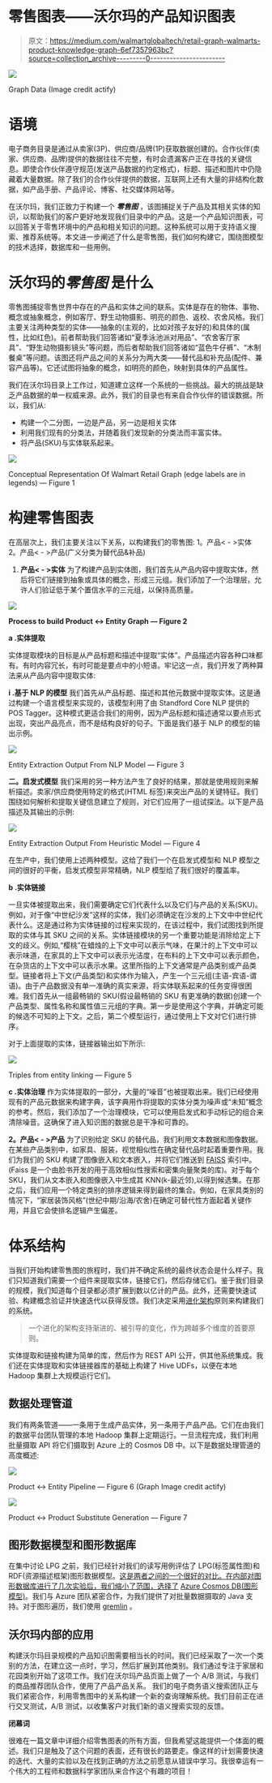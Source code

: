 # 零售图表——沃尔玛的产品知识图表

> 原文：<https://medium.com/walmartglobaltech/retail-graph-walmarts-product-knowledge-graph-6ef7357963bc?source=collection_archive---------0----------------------->

![](img/963ffcb94e68e5f805d156a5eb2cf761.png)

Graph Data (Image credit actify)

# **语境**

电子商务目录是通过从卖家(3P)、供应商/品牌(1P)获取数据创建的。合作伙伴(卖家、供应商、品牌)提供的数据往往不完整，有时会遗漏客户正在寻找的关键信息。即使合作伙伴遵守规范(发送产品数据的约定格式)，标题、描述和图片中仍隐藏着大量数据。除了我们的合作伙伴提供的数据，互联网上还有大量的非结构化数据，如产品手册、产品评论、博客、社交媒体网站等。

在沃尔玛，我们正致力于构建一个 ***零售图*** ，该图捕捉关于产品及其相关实体的知识，以帮助我们的客户更好地发现我们目录中的产品。这是一个产品知识图表，可以回答关于零售环境中的产品和相关知识的问题。这种系统可以用于支持语义搜索、推荐系统等。本文进一步阐述了什么是零售图，我们如何构建它，围绕图模型的技术选择，数据库和一些用例。

# **沃尔玛的*零售图*** 是什么

零售图捕捉零售世界中存在的产品和实体之间的联系。实体是存在的物体、事物、概念或抽象概念，例如客厅、野生动物摄影、明亮的颜色、返校、农舍风格。我们主要关注两种类型的实体——抽象的(主观的，比如对孩子友好的)和具体的(属性，比如红色)。前者帮助我们回答诸如“夏季泳池派对用品”、“农舍客厅家具”、“野生动物摄影镜头”等问题，而后者帮助我们回答诸如“蓝色牛仔裤”、“木制餐桌”等问题。该图还将产品之间的关系分为两大类——替代品和补充品(配件、兼容产品等)。它还试图将抽象的概念，如明亮的颜色，映射到具体的产品属性。

我们在沃尔玛目录上工作过，知道建立这样一个系统的一些挑战。最大的挑战是缺乏产品数据的单一权威来源。此外，我们的目录也有来自合作伙伴的错误数据。所以，我们从:

*   构建一个二分图，一边是产品，另一边是相关实体
*   利用我们现有的分类法，并随着我们发现新的分类法而丰富实体。
*   将产品(SKU)与实体联系起来。

![](img/629080bd4c11f0320173600cd7e77913.png)

Conceptual Representation Of Walmart Retail Graph (edge labels are in legends) — Figure 1

# **构建零售图表**

在高层次上，我们主要关注以下关系，以构建我们的零售图:
1。产品< - >实体
2。产品< - >产品(广义分类为替代品&补品)

1.  **产品< - >实体** 为了构建产品到实体图，我们首先从产品内容中提取实体，然后将它们链接到抽象或具体的概念，形成三元组。我们添加了一个治理层，允许人们验证低于某个置信水平的三元组，以保持高质量。

![](img/274691915868fc2445cec8f6dac69091.png)

**Process to build Product <-> Entity Graph — Figure 2**

**a .实体提取**

实体提取模块的目标是从产品标题和描述中提取“实体”。产品描述内容各种口味都有。有时内容冗长，有时可能是要点中的小短语。牢记这一点，我们开发了两种算法来从产品内容中提取实体:

**i .基于 NLP 的模型**
我们首先从产品标题、描述和其他元数据中提取实体。这是通过构建一个语言模型来实现的，该模型利用了由 Standford Core NLP 提供的 POS Tagger。这种模式更适合我们的用例，因为产品标题和描述通常以要点形式出现，突出产品亮点，而不是结构良好的句子。下面是我们基于 NLP 的模型的输出示例。

![](img/ca487f4eb5deaa3b5d36ce3373e695b2.png)

Entity Extraction Output From NLP Model — Figure 3

**二。启发式模型** 我们采用的另一种方法产生了良好的结果，那就是使用规则来解析描述。卖家/供应商使用特定的格式(HTML 标签)来突出产品的关键特征。我们围绕如何解析和提取关键信息建立了规则，对它们应用了一组试探法。以下是产品描述及其输出的示例:

![](img/c2f57a7d9f8da02efc55e9c8accdd4d6.png)

Entity Extraction Output From Heuristic Model — Figure 4

在生产中，我们使用上述两种模型。这给了我们一个在启发式模型和 NLP 模型之间的很好的平衡，启发式模型非常精确，NLP 模型给了我们很好的覆盖率。

**b .实体链接**

一旦实体被提取出来，我们需要确定它们代表什么以及它们与产品的关系(SKU)。例如，对于像“中世纪沙发”这样的实体，我们必须确定在沙发的上下文中中世纪代表什么。这是通过称为实体链接的过程来实现的，在该过程中，我们试图找到所提取的实体与其 SKU 之间的关系。实体链接模块的另一个重要功能是消除给定上下文的歧义。例如,“樱桃”在蜡烛的上下文中可以表示气味，在果汁的上下文中可以表示味道，在家具的上下文中可以表示光洁度，在布料的上下文中可以表示颜色，在杂货店的上下文中可以表示水果。这里所指的上下文通常是产品类别或产品类型。链接者将上下文(产品类型)和实体作为输入，产生一个三元组(主语-宾语-谓语)。由于产品数据没有单一准确的真实来源，将实体联系起来的任务变得很困难。我们首先从一组最畅销的 SKU(假设最畅销的 SKU 有更准确的数据)创建一个产品类型、属性名称和属性值三元组的字典。第一步是使用这个字典，并确定可能的候选不可知的上下文。之后，第二个模型运行，通过使用上下文对它们进行排序。

对于上面提取的实体，链接器输出如下所示:

![](img/1c5f469ca3bd2d0dea91944080e0414c.png)

Triples from entity linking — Figure 5

**c .实体治理** 作为实体提取的一部分，大量的“噪音”也被提取出来。我们已经使用现有的产品元数据来构建字典，该字典用作将提取的实体分类为噪声或“未知”概念的参考。然后，我们添加了一个治理模块，它可以使用启发式和手动标记的组合来清除噪音。这确保了进入知识图的数据总是干净和可靠的。

**2。产品< - >产品** 为了识别给定 SKU 的替代品，我们利用文本数据和图像数据。在某些产品类别中，如家具、服装，视觉相似性在确定替代品时起着重要作用。我们为我们的 SKU 构建了图像嵌入和文本嵌入，并将它们推送到 [FAISS](https://github.com/facebookresearch/faiss) 索引中。(Faiss 是一个由脸书开发的用于高效相似性搜索和密集向量聚类的库)。对于每个 SKU，我们从文本嵌入和图像嵌入中生成其 KNN(k-最近邻),以得到候选集。在那之后，我们应用一个特定类别的排序逻辑来得到最终的集合。例如，在家具类别的情况下，“家居装饰风格”(世纪中期/沿海/农舍)在确定可替代性方面起着关键作用，并且它会使排名逻辑产生偏差。

# 体系结构

当我们开始构建零售图的旅程时，我们并不确定系统的最终状态会是什么样子。我们只知道我们需要一个组件来提取实体，链接它们，然后存储它们。鉴于我们目录的规模，我们知道每个目录都必须扩展到数以亿计的产品。此外，还需要快速试验、构建概念验证并快速迭代以获得反馈。我们决定采用[进化架构](https://evolutionaryarchitecture.com/)原则来构建我们的系统。

> 一个进化的架构支持渐进的、被引导的变化，作为跨越多个维度的首要原则。

实体提取和链接构建为简单的库，然后作为 REST API 公开，供其他系统集成。我们还在实体提取和实体链接器库的基础上构建了 Hive UDFs，以便在本地 Hadoop 集群上大规模运行它们。

## **数据处理管道**

我们有两条管道——一条用于生成产品实体，另一条用于产品产品。它们在由我们的数据平台团队管理的本地 Hadoop 集群上定期运行。一旦流程完成，我们利用批量摄取 API 将它们摄取到 Azure 上的 Cosmos DB 中。以下是数据处理管道的高度概述:

![](img/b151adfc54f3045d2c99c68d668d7c45.png)

Product <-> Entity Pipeline — Figure 6 (Graph Image credit actify)

![](img/accb964adcdd490d0e1899a03bd6e334.png)

Product <-> Product Substitute Generation — Figure 7

## 图形数据模型和图形数据库

在集中讨论 LPG 之前，我们已经针对我们的读写用例评估了 LPG(标签属性图)和 RDF(资源描述框架)图形数据模型。[这是两者之间的一个很好的对比。在内部对图形数据库进行了几次实验后，我们缩小了范围，选择了](https://tech.flipkart.com/flipkart-commerce-graph-evaluation-of-graph-data-stores-8fe0f964affd) [Azure Cosmos DB(图形模型)](https://docs.microsoft.com/en-us/azure/cosmos-db/graph-modeling)。我们与 Azure 团队紧密合作，为我们提供了对批量数据摄取的 Java 支持。对于图形遍历，我们使用 [gremlin](https://tinkerpop.apache.org/gremlin.html) 。

## **沃尔玛内部的应用**

构建沃尔玛目录规模的产品知识图需要相当长的时间。我们已经采取了一次一个类别的方法，在建立这一点时，学习，然后扩展到其他类别。我们通过专注于家居和花园类别开始了这项工作。我们在沃尔玛产品页面上做了一个 A/B 测试，与我们的商品推荐团队合作，使用了产品产品关系。
我们的电子商务语义搜索团队正与我们紧密合作，利用零售图中的关系构建一个新的查询理解系统。我们目前正在进行交叉测试，A/B 测试，以收集客户对我们新的语义搜索实现的反馈。

**闭幕词**

很难在一篇文章中详细介绍零售图表的所有方面，但我希望这能提供一个体面的概述。我们只是触及了这个问题的表面，还有很长的路要走。像这样的计划需要快速的迭代、大量的实验以及在找到正确的方法之前愿意从错误中学习。我很幸运有一个伟大的工程师和数据科学家团队来合作这个有趣的项目！